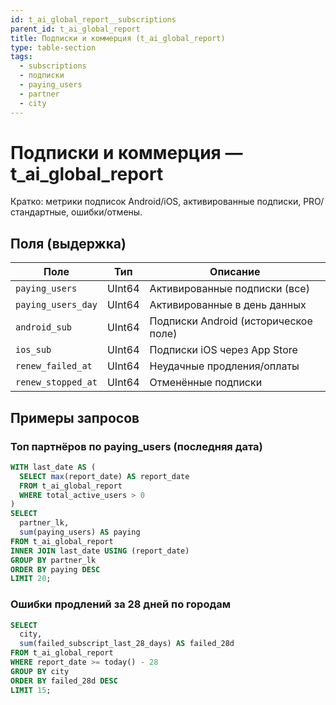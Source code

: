 ```yaml
---
id: t_ai_global_report__subscriptions
parent_id: t_ai_global_report
title: Подписки и коммерция (t_ai_global_report)
type: table-section
tags:
  - subscriptions
  - подписки
  - paying_users
  - partner
  - city
---
```


# Подписки и коммерция — t_ai_global_report

Кратко: метрики подписок Android/iOS, активированные подписки, PRO/стандартные, ошибки/отмены.

## Поля (выдержка)

| Поле                 | Тип    | Описание                                  |
| -------------------- | ------ | ----------------------------------------- |
| `paying_users`       | UInt64 | Активированные подписки (все)             |
| `paying_users_day`   | UInt64 | Активированные в день данных              |
| `android_sub`        | UInt64 | Подписки Android (историческое поле)      |
| `ios_sub`            | UInt64 | Подписки iOS через App Store              |
| `renew_failed_at`    | UInt64 | Неудачные продления/оплаты                |
| `renew_stopped_at`   | UInt64 | Отменённые подписки                       |

## Примеры запросов

### Топ партнёров по paying_users (последняя дата)
```sql
WITH last_date AS (
  SELECT max(report_date) AS report_date
  FROM t_ai_global_report
  WHERE total_active_users > 0
)
SELECT
  partner_lk,
  sum(paying_users) AS paying
FROM t_ai_global_report
INNER JOIN last_date USING (report_date)
GROUP BY partner_lk
ORDER BY paying DESC
LIMIT 20;
```

### Ошибки продлений за 28 дней по городам
```sql
SELECT
  city,
  sum(failed_subscript_last_28_days) AS failed_28d
FROM t_ai_global_report
WHERE report_date >= today() - 28
GROUP BY city
ORDER BY failed_28d DESC
LIMIT 15;
```


